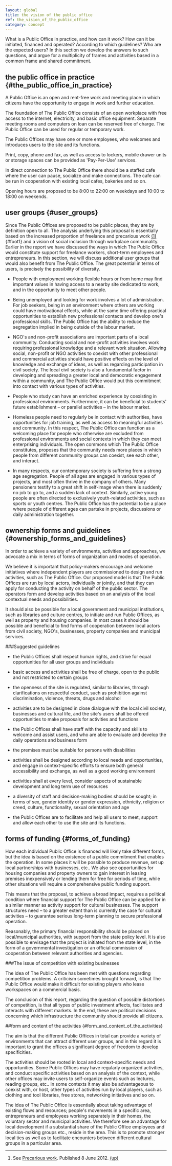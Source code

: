 ```yaml
---
layout: global
title: the vision of the public office
ref: the_vision_of_the_public_office
category: concept
---
```


What is a Public Office in practice, and how can it work? How can it be initiated, financed and operated? According to which guidelines? Who are the expected users? In this section we develop the answers to such questions, and argue for a multiplicity of frames and activities based in a common frame and shared commitment.

## the public office in practice {#the_public_office_in_practice}

A Public Office is an open and rent-free work and meeting place in which citizens have the opportunity to engage in work and further education.
  
The foundation of The Public Office consists of an open workplace with free access to the internet, electricity, and basic office equipment. Separate meeting rooms and computers on loan can be reserved free of charge. The Public Office can be used for regular or temporary work.
  
The Public Offices may have one or more employees, who welcomes and introduces users to the site and its functions.
  
Print, copy, phone and fax, as well as access to lockers, mobile drawer units or storage spaces can be provided as 'Pay-Per-Use' services. 
  
In direct connection to The Public Office there should be a staffed cafe where the user can pause, socialize and make connections. The cafe can be run in cooperation with existing local cafes, bakeries and so on.
  
Opening hours are proposed to be 8:00 to 22:00 on weekdays and 10:00 to 18:00 on weekends.

## user groups {#user_groups}

Since The Public Offices are proposed to be public places, they are by definition open to all. The analysis underlying this proposal is essentially based on the increased proportion of freelance and precarious work [(1)](#footnotes){#foot1} and a vision of social inclusion through workplace communality. Earlier in the report we have discussed the ways in which The Public Office would constitute support for freelance workers, short-term employees and entrepreneurs. In this section, we will discuss additional user groups that would also benefit from The Public Office. The great potential in terms of users, is precisely the possibility of diversity.  

* People with employment working flexible hours or from home may find important values in having access to a nearby site dedicated to work, and in the opportunity to meet other people.

* Being unemployed and looking for work involves a lot of administration. For job seekers, being in an environment where others are working could have motivational effects, while at the same time offering practical opportunities to establish new professional contacts and develop one's professional skills. The Public Office has the ability to reduce the segregation implied in being outside of the labour market.

* NGO's and non-profit associations are important parts of a local community. Conducting social and non-profit activities involves work requiring professional knowledge and a relevant work situation. Allowing social, non-profit or NGO activities to coexist with other professional and commercial activities should have positive effects on the level of knowledge and exchange of ideas, as well as regarding participation in civil society. The local civil society is also a fundamental factor in developing and spreading a greater local and democratic engagement within a community, and The Public Office would put this commitment into contact with various types of activities.

* People who study can have an enriched experience by coexisting in professional environments. Furthermore, it can be beneficial to students' future establishment – or parallel activities – in the labour market.

* Homeless people need to regularly be in contact with authorities, have opportunities for job training, as well as access to meaningful activities and community. In this respect, The Public Office can function as a welcoming place for people who otherwise are excluded from professional environments and social contexts in which they can meet enterprising individuals. The open commons which The Public Office constitutes, proposes that the community needs more places in which people from different community groups can coexist, see each other, and interact.

* In many respects, our contemporary society is suffering from a strong age segregation. People of all ages are engaged in various types of projects, and most often thrive in the company of others. Many pensioners testify to a great shift in self-image when there is suddenly no job to go to, and a sudden lack of context. Similarly, active young people are often directed to exclusively youth-related activities, such as sports or youth centres. The Public Office has the potential to be a place where people of different ages can partake in projects, discussions or daily administration together.

## ownership forms and guidelines {#ownership_forms_and_guidelines}

In order to achieve a variety of environments, activities and approaches, we advocate a mix in terms of forms of organization and modes of operation.

We believe it is important that policy-makers encourage and welcome initiatives where independent players are commissioned to design and run activities, such as The Public Office. Our proposed model is that The Public Offices are run by local actors, individually or jointly, and that they can apply for conducting the activity on behalf of the public sector. The operators form and develop activities based on an analysis of the local contextual needs and possibilities.

It should also be possible for a local government and municipal institutions, such as libraries and culture centres, to initiate and run Public Offices, as well as property and housing companies. In most cases it should be possible and beneficial to find forms of cooperation between local actors from civil society, NGO's, businesses, property companies and municipal services.
    
###Suggested guidelines

* the Public Offices shall respect human rights, and strive for equal opportunities for all user groups and individuals

* basic access and activities shall be free of charge, open to the public and not restricted to certain groups

* the openness of the site is regulated, similar to libraries, through clarifications on respectful conduct, such as prohibition against discrimination, violence, threats, drugs and alcohol

* activities are to be designed in close dialogue with the local civil society, businesses and cultural life, and the site's users shall be offered opportunities to make proposals for activities and functions

* the Public Offices shall have staff with the capacity and skills to welcome and assist users, and who are able to evaluate and develop the daily operations and business form

* the premises must be suitable for persons with disabilities

* activities shall be designed according to local needs and opportunities, and engage in context-specific efforts to ensure both general accessibility and exchange, as well as a good working environment

* activities shall at every level, consider aspects of sustainable development and long term use of resources 

* a diversity of staff and decision-making bodies should be sought; in terms of sex, gender identity or gender expression, ethnicity, religion or creed, culture, functionality, sexual orientation and age

* the Public Offices are to facilitate and help all users to meet, support and allow each other to use the site and its functions.

## forms of funding {#forms_of_funding}

How each individual Public Office is financed will likely take different forms, but the idea is based on the existence of a public commitment that enables the operation. In some places it will be possible to produce revenue, set up local partnerships with businesses, etc.. We also see opportunities for housing companies and property owners to gain interest in leasing premises inexpensively or lending them for free for periods of time, while other situations will require a comprehensive public funding support.
  
This means that the proposal, to achieve a broad impact, requires a political condition where financial support for The Public Office can be applied for in a similar manner as activity support for cultural businesses. The support structures need – to a greater extent than is currently the case for cultural activities – to guarantee serious long-term planning to secure professional operation.
  
Reasonably, the primary financial responsibility should be placed on local/municipal authorities, with support from the state policy level. It is also possible to envisage that the project is initiated from the state level, in the form of a governmental investigation or an official commission of cooperation between relevant authorities and agencies.

###The issue of competition with existing businesses

The idea of The Public Office has been met with questions regarding competition problems. A criticism sometimes brought forward, is that The Public Office would make it difficult for existing players who lease workspaces on a commercial basis.
  
The conclusion of this report, regarding the question of possible distortions of competition, is that all types of public investment affects, facilitates and interacts with different markets. In the end, these are political decisions concerning which infrastructure the community should provide all citizens.


##form and content of the activities {#form_and_content_of_the_activities}

The aim is that the different Public Offices in total can provide a variety of environments that can attract different user groups, and in this regard it is important to grant the offices a significant degree of freedom to develop specificities.
  
The activities should be rooted in local and context-specific needs and opportunities. Some Public Offices may have regularly organized activities, and conduct specific activities based on an analysis of the context, while other offices may invite users to self-organize events such as lectures, reading groups, etc.. In some contexts it may also be advantageous to coexist with, or host, other types of activities run by local players, such as clothing and tool libraries, free stores, networking initiatives and so on.
  
The idea of The Public Office is essentially about taking advantage of existing flows and resources; people's movements in a specific area, entrepreneurs and employees working separately in their homes, the voluntary sector and municipal activities. We therefore see an advantage for local development if a substantial share of the Public Office employees and decision-making groups etc., reside in the area. This is to promote stronger local ties as well as to facilitate encounters between different cultural groups in a particular area. 


<hr id="footnotes"/>

01. See [Precarious work](http://en.wikipedia.org/wiki/Precarious_work). Published 8 June 2012. [(up)](#foot1)